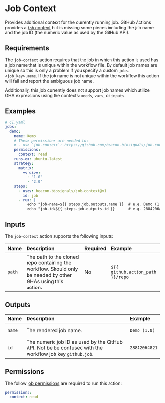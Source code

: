 # Job Context

Provides additional context for the currently running job. GitHub Actions provides a [`job` context](https://docs.github.com/en/actions/writing-workflows/choosing-what-your-workflow-does/accessing-contextual-information-about-workflow-runs#job-context) but is missing some pieces including the job name and the job ID (the numeric value as used by the GitHub API).

## Requirements

The `job-context` action requires that the job in which this action is used has a job name that is unique within the workflow file. By default job names are unique so this is only a problem if you specify a custom `jobs.<job_key>.name`. If the job name is not unique within the workflow this action will fail and report the ambiguous job name.

Additionally, this job currently does not support job names which utilize GHA expressions using the contexts: `needs`, `vars`, or `inputs`.

## Examples

```yaml
# CI.yaml
jobs:
  demo:
    name: Demo
    # These permissions are needed to:
    # - Use `job-context`: https://github.com/beacon-biosignals/job-context#permissions
    permissions:
      context: read
    runs-on: ubuntu-latest
    strategy:
      matrix:
        version:
          - "1.0"
          - "2.0"
    steps:
      - uses: beacon-biosignals/job-context@v1
        id: job
      - run: |
          echo "job-name=${{ steps.job.outputs.name }}  # e.g. Demo (1.0)
          echo "job-id=${{ steps.job.outputs.id }}      # e.g. 28842064821
```

## Inputs

The `job-context` action supports the following inputs:

| Name             | Description | Required | Example |
|:-----------------|:------------|:---------|:--------|
| `path`           | The path to the cloned repo containing the workflow. Should only be needed by other GHAs using this action. | No | <pre><code>${{ github.action_path }}/repo</code></pre> |

## Outputs

| Name   | Description | Example |
|:-------|:------------|:--------|
| `name` | The rendered job name. | <pre><code>Demo (1.0)</code></pre> |
| `id`   | The numeric job ID as used by the GitHub API. Not be be confused with the workflow job key `github.job`. | <pre><code>28842064821</code></pre> |

## Permissions

The follow [job permissions](https://docs.github.com/en/actions/using-jobs/assigning-permissions-to-jobs) are required to run this action:

```yaml
permissions:
  context: read
```
